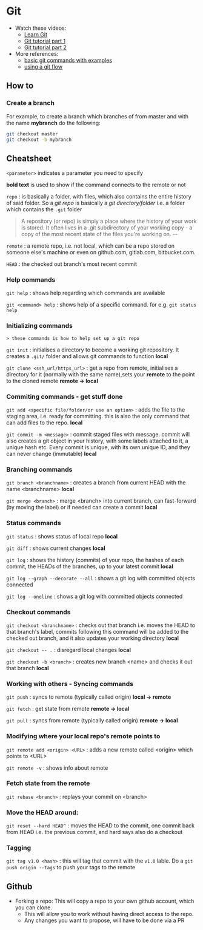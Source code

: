 # Git

- Watch these videos:
  - [Learn Git](https://www.youtube.com/watch?v=IHaTbJPdB-s&feature=youtu.be)
  - [Git tutorial part 1](https://www.youtube.com/watch?v=9GKpbI1siow)
  - [Git tutorial part 2](https://www.youtube.com/watch?v=n-p1RUmdl9M)
- More references:
  - [basic git commands with examples](https://rubygarage.org/blog/most-basic-git-commands-with-examples)
  - [using a git flow](https://guides.github.com/introduction/flow/)

## How to

### Create a branch

For example, to create a branch which branches of from master and with the name **mybranch** do the following:

```bash
git checkout master
git checkout -b mybranch
```

## Cheatsheet

`<parameter>` indicates a parameter you need to specify

**bold text** is used to show if the command connects to the remote or not

`repo` : is basically a folder, with files, which also contains the entire history of said folder. So a _git repo_ is basically a _git directory/folder_ i.e. a folder which contains the `.git` folder

> A repository (or repo) is simply a place where the history of your work is stored. It often lives in a .git subdirectory of your working copy - a copy of the most recent state of the files you're working on. --

`remote` : a remote repo, i.e. not local, which can be a repo stored on someone else's machine or even on github.com, gitlab.com, bitbucket.com.

`HEAD` : the checked out branch's most recent commit

### Help commands

`git help` : shows help regarding which commands are available

`git <command> help` : shows help of a specific command. for e.g. `git status help`

### Initializing commands

    > these commands is how to help set up a git repo

`git init` : initialises a directory to become a working git repository. It creates a `.git/` folder and allows git commands to function **local**

`git clone <ssh_url/https_url>` : get a repo from remote, initialises a directory for it (normally with the same name),sets your **remote** to the point to the cloned remote **remote -> local**

### Commiting commands - get stuff done

`git add <specific file/folder/or use an option>` : adds the file to the staging area, i.e. ready for committing. this is also the only command that can add files to the repo. **local**

`git commit -m <message>` : commit staged files with message. commit will also creates a git object in your history, with some labels attached to it, a unique hash etc. Every commit is unique, with its own unique ID, and they can never change (immutable) **local**

### Branching commands

`git branch <branchname>` : creates a branch from current HEAD with the name \<branchname> **local**

`git merge <branch>` : merge \<branch> into current branch, can fast-forward (by moving the label) or if needed can create a commit **local**

### Status commands

`git status` : shows status of local repo **local**

`git diff` : shows current changes **local**

`git log` : shows the history (commits) of your repo, the hashes of each commit, the HEADs of the branches, up to your latest commit **local**

`git log --graph --decorate --all` : shows a git log with committed objects connected

`git log --oneline` : shows a git log with committed objects connected

### Checkout commands

`git checkout <branchname>` : checks out that branch i.e. moves the HEAD to that branch's label, commits following this command will be added to the checked out branch, and it also updates your working directory **local**

`git checkout -- .` : disregard local changes **local**

`git checkout -b <branch>` : creates new branch \<name> and checks it out that branch **local**

### Working with others - Syncing commands

`git push` : syncs to remote (typically called origin) **local -> remote**

`git fetch` : get state from remote **remote -> local**

`git pull` : syncs from remote (typically called origin) **remote -> local**

### Modifying where your local repo's remote points to

`git remote add <origin> <URL>` : adds a new remote called \<origin> which points to \<URL>

`git remote -v` : shows info about remote

### Fetch state from the remote

`git rebase <branch>` : replays your commit on \<branch\>

### Move the HEAD around:

`git reset --hard HEAD^` : moves the HEAD to the commit, one commit back from HEAD i.e. the previous commit, and hard says also do a checkout

### Tagging

`git tag v1.0 <hash>` : this will tag that commit with the `v1.0` lable. Do a `git push origin --tags` to push your tags to the remote

## Github

- Forking a repo:
  This will copy a repo to your own github account, which you can clone.
  - This will allow you to work without having direct access to the repo.
  - Any changes you want to propose, will have to be done via a PR
